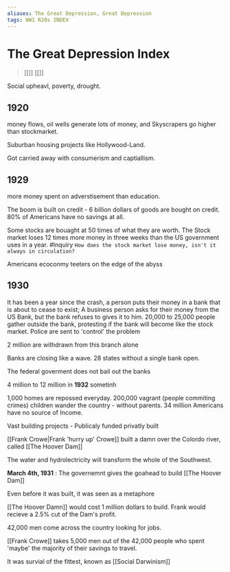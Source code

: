 ```yaml
---
aliases: The Great Depression, Great Depression
tags: WW1 R20s INDEX
---
```

# The Great Depression Index

> [[]]
> [[]]

Social upheavl, poverty, drought.

## 1920 
money flows, oil wells generate lots of money, and Skyscrapers go higher than stockmarket.

Suburban housing projects like Hollywood-Land.

Got carried away with consumerism and captiallism.

## 1929
more money spent on adverstisement than education.

The boom is built on credit - 6 billion dollars of goods are bought on credit. 80% of Americans have no savings at all.

Some stocks are bouaght at 50 times of what they are worth.
The Stock market loses 12 times more money in three weeks than the US government uses in a year. #Inquiry `How does the stock market lose money, isn't it always in circulation?`

Americans ecoconmy teeters on the edge of the abyss

## 1930
It has been a year since the crash, a person puts their money in a bank that is about to cease to exist; A business person asks for their money from the US Bank, but the bank refuses to gives it to him.
20,000 to 25,000 people gather outside the bank, protesting if the bank will become like the stock market. Police are sent to 'control' the problem

2 million are withdrawn from this branch alone

Banks are closing like a wave.
28 states without a single bank open.

The federal goverment does not bail out the banks 

4 million to 12 million in **1932** sometinh

1,000 homes are repossed everyday.
200,000 vagrant (people commiting crimes) children wander the country - without parents.
34 million Americans have no source of Income.

Vast building projects - Publicaly funded privatly built

[[Frank Crowe|Frank 'hurry up' Crowe]] built a damn over the Colordo river, called [[The Hoover Dam]]

The water and hydrolectricity will transform the whole of the Southwest.

**March 4th, 1931** : The governemnt gives the goahead to build [[The Hoover Dam]]

Even before it was built, it was seen as a metaphore

[[The Hoover Damn]] would cost 1 million dollars to build.
Frank would recieve a 2.5% cut of the Dam's profit. 

42,000 men come across the country looking for jobs.

[[Frank Crowe]] takes 5,000 men out of the 42,000 people who spent 'maybe' the majority of their savings to travel.

It was survial of the fittest, known as [[Social Darwinism]]

